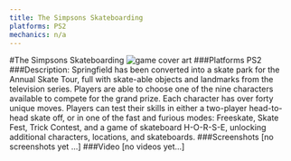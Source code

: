 ```yaml
---
title: The Simpsons Skateboarding
platforms: PS2
mechanics: n/a
---
```

#The Simpsons Skateboarding
![game cover art](//images.igdb.com/igdb/image/upload/t_cover_big/sndwktpx8ayvr7g9xsjk.jpg "Logo Title Text 1")
###Platforms
PS2
###Description:
Springfield has been converted into a skate park for the Annual Skate Tour, full with skate-able objects and landmarks from the television series. Players are able to choose one of the nine characters available to compete for the grand prize. Each character has over forty unique moves. Players can test their skills in either a two-player head-to-head skate off, or in one of the fast and furious modes: Freeskate, Skate Fest, Trick Contest, and a game of skateboard H-O-R-S-E, unlocking additional characters, locations, and skateboards.
###Screenshots
[no screenshots yet ...]
###Video
[no videos yet...]
